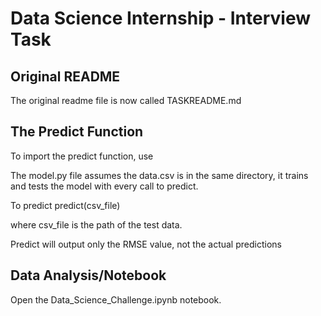 # Data Science Internship - Interview Task

## Original README
The original readme file is now called TASKREADME.md

## The Predict Function

To import the predict function, use 
    <from model import predict>

The model.py file assumes the data.csv is in the same directory, it trains and tests the model with every call to predict.

To predict
    predict(csv_file)
    
where csv_file is the path of the test data.

Predict will output only the RMSE value, not the actual predictions

## Data Analysis/Notebook
Open the Data_Science_Challenge.ipynb notebook.